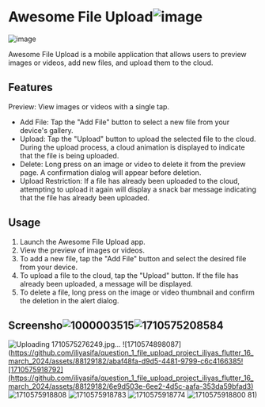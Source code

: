 # Awesome File Upload![image](https://github.com/iliyasifa/question_1_file_upload_project_iliyas_flutter_16_march_2024/assets/88129182/c373b270-4856-4e1a-8805-13de364fb4ff)
![image](https://github.com/iliyasifa/question_1_file_upload_project_iliyas_flutter_16_march_2024/assets/88129182/46b67819-3703-4e6a-b663-5929a40da1f3)


Awesome File Upload is a mobile application that allows users to preview images or videos, add new files, and upload them to the cloud.

## Features

Preview: View images or videos with a single tap.
- Add File: Tap the "Add File" button to select a new file from your device's gallery.
- Upload: Tap the "Upload" button to upload the selected file to the cloud. During the upload process, a cloud animation is displayed to indicate that the file is being uploaded.
- Delete: Long press on an image or video to delete it from the preview page. A confirmation dialog will appear before deletion.
- Upload Restriction: If a file has already been uploaded to the cloud, attempting to upload it again will display a snack bar message indicating that the file has already been uploaded.

## Usage

1. Launch the Awesome File Upload app.
2. View the preview of images or videos.
3. To add a new file, tap the "Add File" button and select the desired file from your device.
4. To upload a file to the cloud, tap the "Upload" button. If the file has already been uploaded, a message will be displayed.
5. To delete a file, long press on the image or video thumbnail and confirm the deletion in the alert dialog.

## Screensho![1000003515](https://github.com/iliyasifa/question_1_file_upload_project_iliyas_flutter_16_march_2024/assets/88129182/70eaff7d-408c-4cb4-9251-71a1091141d4)![1710575208584](https://github.com/iliyasifa/question_1_file_upload_project_iliyas_flutter_16_march_2024/assets/88129182/86640836-f7d9-48d9-9ead-cc6b4f70674b)
![Uploading 1710575276249.jpg…]()
![1710574898087](https://github.com/iliyasifa/question_1_file_upload_project_iliyas_flutter_16_march_2024/assets/88129182/abaf48fa-d9d5-4481-9799-c6c4166385![1710575918792](https://github.com/iliyasifa/question_1_file_upload_project_iliyas_flutter_16_march_2024/assets/88129182/6e9d503e-6ee2-4d5c-aafa-353da59bfad3)
![1710575918808](https://github.com/iliyasifa/question_1_file_upload_project_iliyas_flutter_16_march_2024/assets/88129182/d61fe1c8-be5a-4f1d-a047-e62d550e1018)
![1710575918783](https://github.com/iliyasifa/question_1_file_upload_project_iliyas_flutter_16_march_2024/assets/88129182/05384f79-8b7f-4f99-812c-39939adcff9a)
![1710575918774](https://github.com/iliyasifa/question_1_file_upload_project_iliyas_flutter_16_march_2024/assets/88129182/8f75575e-6119-48f8-a9fd-ae7b63b847b6)
![1710575918800](https://github.com/iliyasifa/question_1_file_upload_project_iliyas_flutter_16_march_2024/assets/88129182/d65f3049-8a9a-4dba-81df-f00953436bf6)
81)


